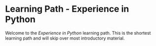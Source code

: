 # Learning Path - Experience in Python

Welcome to the *Experience in Python* learning path. This is the shortest learning path and will skip over most introductory material.

